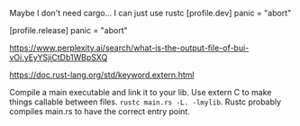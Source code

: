 Maybe I don't need cargo... I can just use rustc
[profile.dev]
panic = "abort"

[profile.release]
panic = "abort"


https://www.perplexity.ai/search/what-is-the-output-file-of-bui-vOi.yEyYSjiCtDb1WBpSXQ

https://doc.rust-lang.org/std/keyword.extern.html

Compile a main executable and link it to your lib. Use extern C to make things callable between files.
`rustc main.rs -L. -lmylib`. Rustc probably compiles main.rs to have the correct entry point.
